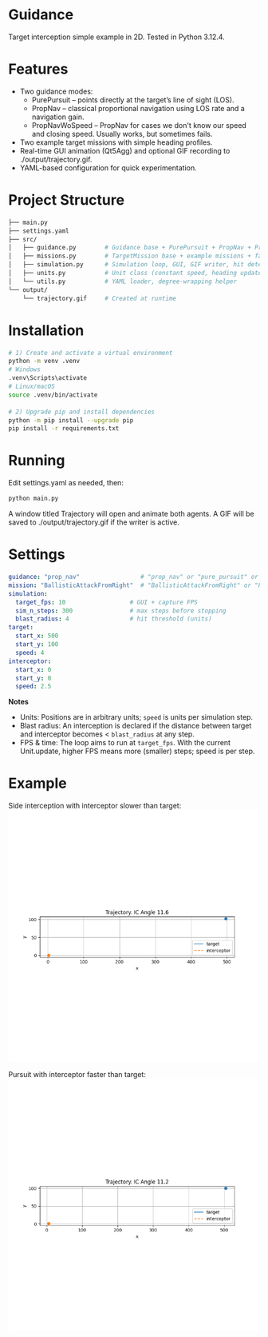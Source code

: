 # Guidance
Target interception simple example in 2D. Tested in Python 3.12.4.

# Features
- Two guidance modes:
    - PurePursuit – points directly at the target’s line of sight (LOS).
    - PropNav – classical proportional navigation using LOS rate and a navigation gain.
    - PropNavWoSpeed – PropNav for cases we don't know our speed and closing speed. Usually works, but sometimes fails.
- Two example target missions with simple heading profiles.
- Real-time GUI animation (Qt5Agg) and optional GIF recording to ./output/trajectory.gif.
- YAML-based configuration for quick experimentation.

# Project Structure
```bash
├── main.py
├── settings.yaml
├── src/
│   ├── guidance.py        # Guidance base + PurePursuit + PropNav + PropNavWoSpeed + factory
│   ├── missions.py        # TargetMission base + example missions + factory
│   ├── simulation.py      # Simulation loop, GUI, GIF writer, hit detection
│   ├── units.py           # Unit class (constant speed, heading update)
│   └── utils.py           # YAML loader, degree-wrapping helper
└── output/
    └── trajectory.gif     # Created at runtime
```

# Installation
```bash
# 1) Create and activate a virtual environment
python -m venv .venv
# Windows
.venv\Scripts\activate
# Linux/macOS
source .venv/bin/activate

# 2) Upgrade pip and install dependencies
python -m pip install --upgrade pip
pip install -r requirements.txt
```

# Running
Edit settings.yaml as needed, then:
```bash
python main.py
```
A window titled Trajectory will open and animate both agents. A GIF will be saved to ./output/trajectory.gif if the writer is active.

# Settings
```yaml
guidance: "prop_nav"                 # "prop_nav" or "pure_pursuit" or "prop_nav_wo_speed"
mission: "BallisticAttackFromRight"  # "BallisticAttackFromRight" or "Pursuit"
simulation:
  target_fps: 10                  # GUI + capture FPS
  sim_n_steps: 300                # max steps before stopping
  blast_radius: 4                 # hit threshold (units)
target:
  start_x: 500
  start_y: 100
  speed: 4
interceptor:
  start_x: 0
  start_y: 0
  speed: 2.5
```
**Notes**
- Units: Positions are in arbitrary units; `speed` is units per simulation step.
- Blast radius: An interception is declared if the distance between target and interceptor becomes < `blast_radius` at any step.
- FPS & time: The loop aims to run at `target_fps`. With the current Unit.update, higher FPS means more (smaller) steps; speed is per step.

# Example
Side interception with interceptor slower than target:  
![trajectory_right](./examples/trajectory_right.gif)
  
Pursuit with interceptor faster than target:  
![trajectory_pursuit](./examples/trajectory_pursuit.gif)

